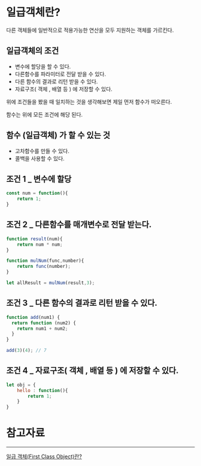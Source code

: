 # 일급객체란?

다른 객체들에 일반적으로 적용가능한 연산을 모두 지원하는 객체를 가르킨다.

## 일급객체의 조건

- 변수에 할당을 할 수 있다.
- 다른함수를 파라미터로 전달 받을 수 있다.
- 다른 함수의 결과로 리턴 받을 수 있다.
- 자료구조( 객체 , 배열 등 ) 에 저장할 수 있다.

위에 조건들을 봤을 때 일치하는 것을 생각해보면 제일 먼저 함수가 떠오른다.

함수는 위에 모든 조건에 해당 된다.

## 함수 (일급객체) 가 할 수 있는 것

- 고차함수를 만들 수 있다.
- 콜백을 사용할 수 있다.

## 조건 1 _ 변수에 할당

```jsx
const num = function(){
	return 1;
}
```

## 조건 2 _ 다른함수를 매개변수로 전달 받는다.

```jsx
function result(num){
	return num * num;
}

function mulNum(func,number){
	return func(number);
}

let allResult = mulNum(result,3);
```

## 조건 3 _ 다른 함수의 결과로 리턴 받을 수 있다.

```jsx
function add(num1) {
  return function (num2) {
    return num1 + num2;
  }
}

add(3)(4); // 7
```

## 조건 4 _ 자료구조( 객체 , 배열 등 ) 에 저장할 수 있다.

```jsx
let obj = {
	hello : function(){
		return 1;
	}
}
```

# 참고자료

---

[일급 객체(First Class Object)란?](https://velog.io/@reveloper-1311/%EC%9D%BC%EA%B8%89-%EA%B0%9D%EC%B2%B4First-Class-Object%EB%9E%80)